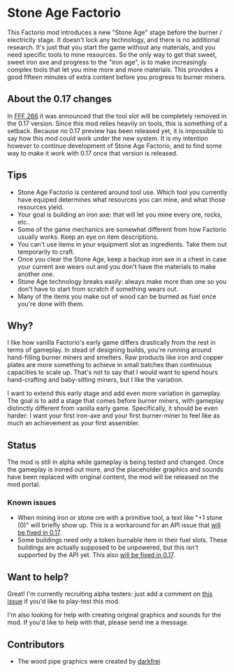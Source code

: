 # Stone Age Factorio
This Factorio mod introduces a new "Stone Age" stage before the burner / electricity stage. It doesn't lock any technology, and there is no additional research. It's just that you start the game without any materials, and you need specific tools to mine resources. So the only way to get that sweet, sweet iron axe and progress to the "iron age", is to make increasingly complex tools that let you mine more and more materials. This provides a good fifteen minutes of extra content before you progress to burner miners.

## About the 0.17 changes

In [FFF 266](https://www.factorio.com/blog/post/fff-266) it was announced that the tool slot will be completely removed in the 0.17 version. Since this mod relies heavily on tools, this is something of a setback. Because no 0.17 preview has been released yet, it is impossible to say how this mod could work under the new system. It is my intention however to continue development of Stone Age Factorio, and to find some way to make it work with 0.17 once that version is released.

## Tips
* Stone Age Factorio is centered around tool use. Which tool you currently have equiped determines what resources you can mine, and what those resources yield.
* Your goal is building an iron axe: that will let you mine every ore, rocks, etc..
* Some of the game mechanics are somewhat different from how Factorio usually works. Keep an eye on item descriptions.
* You can't use items in your equipment slot as ingredients. Take them out temporarily to craft.
* Once you clear the Stone Age, keep a backup iron axe in a chest in case your current axe wears out and you don't have the materials to make another one.
* Stone Age technology breaks easily: always make more than one so you don't have to start from scratch if something wears out.
* Many of the items you make out of wood can be burned as fuel once you're done with them.

## Why?
I like how vanilla Factorio's early game differs drastically from the rest in terms of gameplay. In stead of designing builds, you're running around hand-filling burner miners and smelters. Raw products like iron and copper plates are more something to achieve in small batches than continuous capacities to scale up. That's not to say that I would want to spend hours hand-crafting and baby-sitting miners, but I like the variation.

I want to extend this early stage and add even more variation in gameplay. The goal is to add a stage that comes before burner miners, with gameplay distinctly different from vanilla early game. Specifically, it should be even harder: I want your first iron-axe and your first burner-miner to feel like as much an achievement as your first assembler.

## Status
The mod is still in alpha while gameplay is being tested and changed. Once the gameplay is  ironed out more, and the placeholder graphics and sounds have been replaced with original  content, the mod will be released on the mod portal.

### Known issues
* When mining iron or stone ore with a primitive tool, a text like "+1 stone (0)" will briefly show up. This is a workaround for an API issue that [will be fixed in 0.17](https://forums.factorio.com/viewtopic.php?f=25&t=62285).
* Some buildings need only a token burnable item in their fuel slots. These buildings are actually supposed to be unpowered, but this isn't supported by the API yet. This also [will be fixed in 0.17](https://forums.factorio.com/viewtopic.php?f=34&t=61239).

## Want to help?
Great! I'm currently recruiting alpha testers: just add a comment on [this issue](https://github.com/StoneAgeFactorio/StoneAgeFactorio/issues/4) if you'd like to play-test this mod.

I'm also looking for help with creating original graphics and sounds for the mod. If you'd like to help with that, please send me a message.

## Contributors

* The wood pipe graphics were created by [darkfrei](https://forums.factorio.com/viewtopic.php?f=15&t=51567&p=382776)
